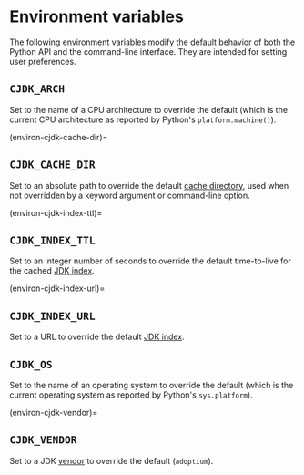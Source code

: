 <!--
This file is part of cjdk.
Copyright 2022, Board of Regents of the University of Wisconsin System
SPDX-License-Identifier: MIT
--->

# Environment variables

The following environment variables modify the default behavior of both the
Python API and the command-line interface. They are intended for setting user
preferences.

## `CJDK_ARCH`

Set to the name of a CPU architecture to override the default (which is the
current CPU architecture as reported by Python's `platform.machine()`).

(environ-cjdk-cache-dir)=

## `CJDK_CACHE_DIR`

Set to an absolute path to override the default
[cache directory](./cachedir.md), used when not overridden by a keyword
argument or command-line option.

(environ-cjdk-index-ttl)=

## `CJDK_INDEX_TTL`

Set to an integer number of seconds to override the default time-to-live for
the cached [JDK index](./jdk-index.md).

(environ-cjdk-index-url)=

## `CJDK_INDEX_URL`

Set to a URL to override the default [JDK index](./jdk-index.md).

## `CJDK_OS`

Set to the name of an operating system to override the default (which is the
current operating system as reported by Python's `sys.platform`).

(environ-cjdk-vendor)=

## `CJDK_VENDOR`

Set to a JDK [vendor](./vendors.md) to override the default (`adoptium`).
